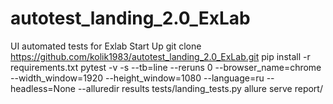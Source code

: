 # autotest_landing_2.0_ExLab
UI automated tests for Exlab Start Up
git clone https://github.com/kolik1983/autotest_landing_2.0_ExLab.git
pip install -r requirements.txt
pytest -v -s  --tb=line --reruns 0  --browser_name=chrome --width_window=1920 --height_window=1080 --language=ru --headless=None --alluredir results tests/landing_tests.py
allure serve report/
